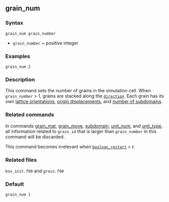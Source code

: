 ## grain_num

### Syntax

	grain_num grain_number

* `grain_number` = positive integer

### Examples

	grain_num 2

### Description

This command sets the number of grains in the simulation cell. When `grain_number` > 1, grains are stacked along the [`direction`](grain_dir.md). Each grain has its own [lattice orientations](grain_mat.md), [origin displacements](grain_move.md), and [number of subdomains](subdomain.md).

### Related commands

In commands [grain_mat](grain_mat.md), [grain_move](grain_move.md), [subdomain](subdomain.md), [unit_num](unit_num.md), and [unit_type](unit_type.md), all information related to `grain_id` that is larger than `grain_number` in this command will be discarded.

This command becomes irrelevant when [`boolean_restart`](restart.md) = _t_.

### Related files

`box_init.f90` and `grain.f90`

### Default

	grain_num 1